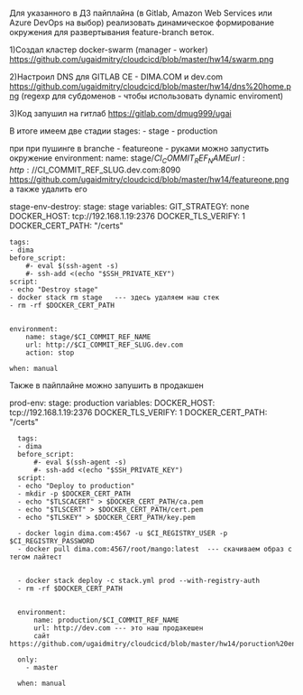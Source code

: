 Для указанного в ДЗ пайплайна (в Gitlab, Amazon Web Services или Azure DevOps на выбор) 
реализовать динамическое формирование окружения для развертывания feature-branch веток.

1)Создал кластер docker-swarm (manager - worker) https://github.com/ugaidmitry/cloudcicd/blob/master/hw14/swarm.png

2)Настроил DNS для GITLAB CE - DIMA.COM и dev.com https://github.com/ugaidmitry/cloudcicd/blob/master/hw14/dns%20home.png
(regexp для субдоменов - чтобы использовать dynamic enviroment)

3)Код запушил на гитлаб https://gitlab.com/dmug999/ugai


В итоге имеем две стадии
stages:
    - stage
    - production

при при пушинге в branche - featureone - руками можно запустить окружение 
environment:
        name: stage/$CI_COMMIT_REF_NAME
        url: http://$CI_COMMIT_REF_SLUG.dev.com:8090 https://github.com/ugaidmitry/cloudcicd/blob/master/hw14/featureone.png
а также удалить его

stage-env-destroy:
    stage: stage
    variables:
      GIT_STRATEGY: none
      DOCKER_HOST: tcp://192.168.1.19:2376
      DOCKER_TLS_VERIFY: 1
      DOCKER_CERT_PATH: "/certs"
       
    tags:
    - dima
    before_script:
        #- eval $(ssh-agent -s)
        #- ssh-add <(echo "$SSH_PRIVATE_KEY")
    script:
    - echo "Destroy stage"
    - docker stack rm stage   --- здесь удаляем наш стек 
    - rm -rf $DOCKER_CERT_PATH
  
   
    environment:
        name: stage/$CI_COMMIT_REF_NAME
        url: http://$CI_COMMIT_REF_SLUG.dev.com
        action: stop
     
    when: manual  
    
 Также в пайплайне можно запушить в продакшен

prod-env:
      stage: production
      variables:
        DOCKER_HOST: tcp://192.168.1.19:2376 
        DOCKER_TLS_VERIFY: 1
        DOCKER_CERT_PATH: "/certs"
         
      tags:
      - dima
      before_script:
          #- eval $(ssh-agent -s)
          #- ssh-add <(echo "$SSH_PRIVATE_KEY")
      script:
      - echo "Deploy to production"
      - mkdir -p $DOCKER_CERT_PATH
      - echo "$TLSCACERT" > $DOCKER_CERT_PATH/ca.pem
      - echo "$TLSCERT" > $DOCKER_CERT_PATH/cert.pem
      - echo "$TLSKEY" > $DOCKER_CERT_PATH/key.pem
      
      - docker login dima.com:4567 -u $CI_REGISTRY_USER -p $CI_REGISTRY_PASSWORD
      - docker pull dima.com:4567/root/mango:latest  --- скачиваем образ с тегом лайтест
     
      
      - docker stack deploy -c stack.yml prod --with-registry-auth
      - rm -rf $DOCKER_CERT_PATH

     
      environment:
          name: production/$CI_COMMIT_REF_NAME
          url: http://dev.com --- это наш продакешен 
          сайт https://github.com/ugaidmitry/cloudcicd/blob/master/hw14/poruction%20env.png
      
      only:
        - master
     
      when: manual

